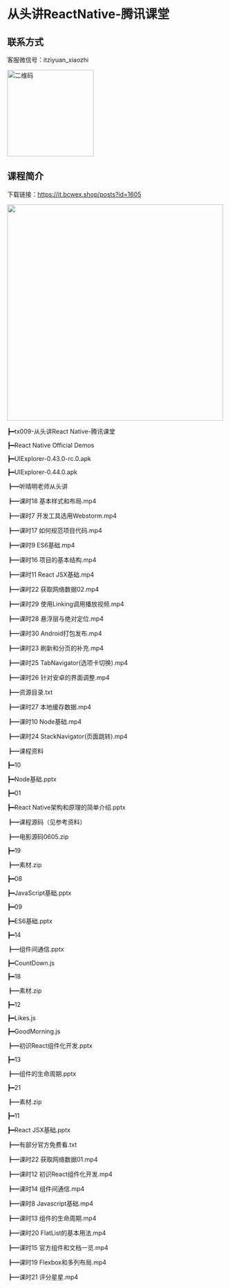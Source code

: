 # 从头讲ReactNative-腾讯课堂

## 联系方式

客服微信号：itziyuan_xiaozhi

<img src="https://ziyuanyun.oss-cn-guangzhou.aliyuncs.com/common/20240614073449/666b82192834a.jpg" width="200" height="200" alt="二维码">

## 课程简介

下载链接：https://it.bcwex.shop/posts?id=1605

<img src="https://ziyuanyun.oss-cn-guangzhou.aliyuncs.com/yun/20240515183244/66448f4ca6ed2.jpg" width="500" alt="">

  ┣━tx009-从头讲React Native-腾讯课堂

 ┣━React Native Official Demos

 ┣━UIExplorer-0.43.0-rc.0.apk

 ┣━UIExplorer-0.44.0.apk

 ┣━听晴明老师从头讲

 ┣━课时18 基本样式和布局.mp4

 ┣━课时7 开发工具选用Webstorm.mp4

 ┣━课时17 如何规范项目代码.mp4

 ┣━课时9 ES6基础.mp4

 ┣━课时16 项目的基本结构.mp4

 ┣━课时11 React JSX基础.mp4

 ┣━课时22 获取网络数据02.mp4

 ┣━课时29 使用Linking调用播放视频.mp4

 ┣━课时28 悬浮层与绝对定位.mp4

 ┣━课时30 Android打包发布.mp4

 ┣━课时23 刷新和分页的补充.mp4

 ┣━课时25 TabNavigator(选项卡切换).mp4

 ┣━课时26 针对安卓的界面调整.mp4

 ┣━资源目录.txt

 ┣━课时27 本地缓存数据.mp4

 ┣━课时10 Node基础.mp4

 ┣━课时24 StackNavigator(页面跳转).mp4

 ┣━课程资料

 ┣━10

 ┣━Node基础.pptx

 ┣━01

 ┣━React Native架构和原理的简单介绍.pptx

 ┣━课程源码（见参考资料）

 ┣━电影源码0605.zip

 ┣━19

 ┣━素材.zip

 ┣━08

 ┣━JavaScript基础.pptx

 ┣━09

 ┣━ES6基础.pptx

 ┣━14

 ┣━组件间通信.pptx

 ┣━CountDown.js

 ┣━18

 ┣━素材.zip

 ┣━12

 ┣━Likes.js

 ┣━GoodMorning.js

 ┣━初识React组件化开发.pptx

 ┣━13

 ┣━组件的生命周期.pptx

 ┣━21

 ┣━素材.zip

 ┣━11

 ┣━React JSX基础.pptx

 ┣━有部分官方免费看.txt

 ┣━课时22 获取网络数据01.mp4

 ┣━课时12 初识React组件化开发.mp4

 ┣━课时14 组件间通信.mp4

 ┣━课时8 Javascript基础.mp4

 ┣━课时13 组件的生命周期.mp4

 ┣━课时20 FlatList的基本用法.mp4

 ┣━课时15 官方组件和文档一览.mp4

 ┣━课时19 Flexbox和多列布局.mp4

 ┣━课时21 评分星星.mp4

  